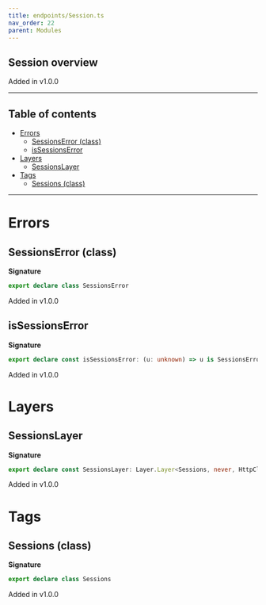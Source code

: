 ```yaml
---
title: endpoints/Session.ts
nav_order: 22
parent: Modules
---
```


## Session overview

Added in v1.0.0

---

<h2 class="text-delta">Table of contents</h2>

- [Errors](#errors)
  - [SessionsError (class)](#sessionserror-class)
  - [isSessionsError](#issessionserror)
- [Layers](#layers)
  - [SessionsLayer](#sessionslayer)
- [Tags](#tags)
  - [Sessions (class)](#sessions-class)

---

# Errors

## SessionsError (class)

**Signature**

```ts
export declare class SessionsError
```

Added in v1.0.0

## isSessionsError

**Signature**

```ts
export declare const isSessionsError: (u: unknown) => u is SessionsError
```

Added in v1.0.0

# Layers

## SessionsLayer

**Signature**

```ts
export declare const SessionsLayer: Layer.Layer<Sessions, never, HttpClient.HttpClient>
```

Added in v1.0.0

# Tags

## Sessions (class)

**Signature**

```ts
export declare class Sessions
```

Added in v1.0.0
